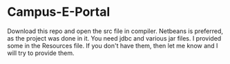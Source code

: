 # Campus-E-Portal

Download this repo and open the src file in compiler. Netbeans is preferred, as the project was done in it.
You need jdbc and various jar files. I provided some in the Resources file. If you don't have them, then let me know and I will try to provide them.
